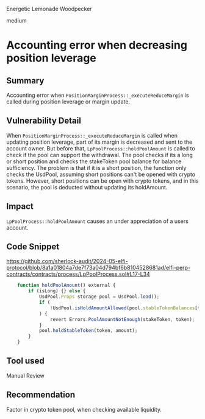 Energetic Lemonade Woodpecker

medium

# Accounting error when decreasing position leverage

## Summary
Accounting error when `PositionMarginProcess::_executeReduceMargin` is called during position leverage or margin update.


## Vulnerability Detail
When `PositionMarginProcess::_executeReduceMargin` is called when updating position leverage, part of its margin is decreased and sent to the account owner. But before that, `LpPoolProcess::holdPoolAmount` is called to check if the pool can support the withdrawal. The pool checks if its a long or short position and checks the stakeToken pool balance for balance sufficiency. 
The problem is that if it is a short position, the function only checks the UsdPool, assuming short positions can't be opened with crypto tokens. However, short positions can be open with crypto tokens, and in this scenario, the pool is deducted without updating its holdAmount.


## Impact
`LpPoolProcess::holdPoolAmount` causes an under appreciation of a users account.


## Code Snippet
https://github.com/sherlock-audit/2024-05-elfi-protocol/blob/8a1a01804a7de7f73a04d794bf6b8104528681ad/elfi-perp-contracts/contracts/process/LpPoolProcess.sol#L17-L34
```js
    function holdPoolAmount() external {
        if (isLong) {} else {
            UsdPool.Props storage pool = UsdPool.load();
            if (
                !UsdPool.isHoldAmountAllowed(pool.stableTokenBalances[token], UsdPool.getPoolLiquidityLimit(), amount)
            ) {
                revert Errors.PoolAmountNotEnough(stakeToken, token);
            }
            pool.holdStableToken(token, amount);
        }
    }
```


## Tool used

Manual Review


## Recommendation
Factor in crypto token pool, when checking available liquidity.